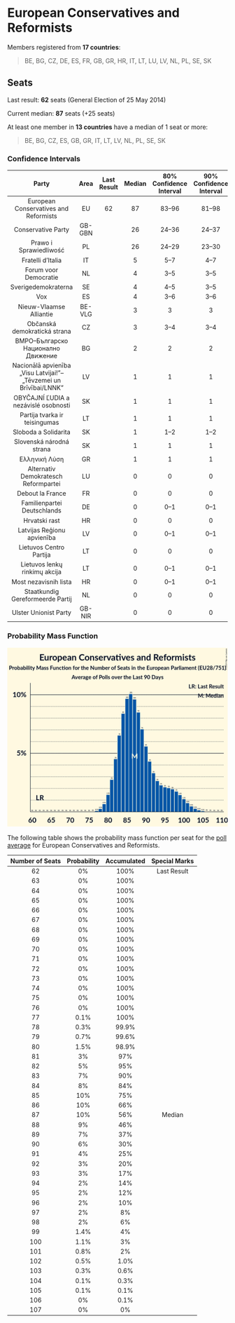 # European Conservatives and Reformists

Members registered from **17 countries**:

> BE, BG, CZ, DE, ES, FR, GB, GR, HR, IT, LT, LU, LV, NL, PL, SE, SK

## Seats

Last result: **62** seats (General Election of 25 May 2014)

Current median: **87** seats (+25 seats)

At least one member in **13 countries** have a median of 1 seat or more:

> BE, BG, CZ, ES, GB, GR, IT, LT, LV, NL, PL, SE, SK

### Confidence Intervals

| Party | Area | Last Result | Median | 80% Confidence Interval | 90% Confidence Interval | 95% Confidence Interval | 99% Confidence Interval |
|:-----:|:----:|:-----------:|:------:|:-----------------------:|:-----------------------:|:-----------------------:|:-----------------------:|
| European Conservatives and Reformists | EU | 62 | 87 | 83–96 | 81–98 | 80–100 | 79–103 |
| Conservative Party | GB-GBN | | 26 | 24–36 | 24–37 | 23–38 | 23–38 |
| Prawo i Sprawiedliwość | PL | | 26 | 24–29 | 23–30 | 23–31 | 22–32 |
| Fratelli d’Italia | IT | | 5 | 5–7 | 4–7 | 4–7 | 4–8 |
| Forum voor Democratie | NL | | 4 | 3–5 | 3–5 | 3–5 | 3–5 |
| Sverigedemokraterna | SE | | 4 | 4–5 | 3–5 | 3–5 | 3–6 |
| Vox | ES | | 4 | 3–6 | 3–6 | 3–6 | 2–7 |
| Nieuw-Vlaamse Alliantie | BE-VLG | | 3 | 3 | 3 | 3 | 3 |
| Občanská demokratická strana | CZ | | 3 | 3–4 | 3–4 | 3–4 | 2–5 |
| ВМРО–Българско Национално Движение | BG | | 2 | 2 | 2 | 2 | 2 |
| Nacionālā apvienība „Visu Latvijai!”–„Tēvzemei un Brīvībai/LNNK” | LV | | 1 | 1 | 1 | 1–2 | 1–2 |
| OBYČAJNÍ ĽUDIA a nezávislé osobnosti | SK | | 1 | 1 | 1 | 0–1 | 0–1 |
| Partija tvarka ir teisingumas | LT | | 1 | 1 | 1 | 1–2 | 0–2 |
| Sloboda a Solidarita | SK | | 1 | 1–2 | 1–2 | 1–2 | 1–2 |
| Slovenská národná strana | SK | | 1 | 1 | 1 | 1 | 0–1 |
| Ελληνική Λύση | GR | | 1 | 1 | 1 | 1 | 1 |
| Alternativ Demokratesch Reformpartei | LU | | 0 | 0 | 0 | 0 | 0 |
| Debout la France | FR | | 0 | 0 | 0 | 0 | 0 |
| Familienpartei Deutschlands | DE | | 0 | 0–1 | 0–1 | 0–1 | 0–1 |
| Hrvatski rast | HR | | 0 | 0 | 0 | 0 | 0 |
| Latvijas Reģionu apvienība | LV | | 0 | 0–1 | 0–1 | 0–1 | 0–1 |
| Lietuvos Centro Partija | LT | | 0 | 0 | 0 | 0 | 0–1 |
| Lietuvos lenkų rinkimų akcija | LT | | 0 | 0–1 | 0–1 | 0–1 | 0–1 |
| Most nezavisnih lista | HR | | 0 | 0–1 | 0–1 | 0–1 | 0–1 |
| Staatkundig Gereformeerde Partij | NL | | 0 | 0 | 0 | 0 | 0 |
| Ulster Unionist Party | GB-NIR | | 0 | 0 | 0 | 0 | 0 |

### Probability Mass Function

![Graph with seats probability mass function not yet produced](average-2019-08-31-seats-pmf-europeanconservativesandreformists.png "Seats Probability Mass Function")

The following table shows the probability mass function per seat for the [poll average](average-2019-08-31.html) for European Conservatives and Reformists.

| Number of Seats | Probability | Accumulated | Special Marks |
|:---------------:|:-----------:|:-----------:|:-------------:|
| 62 | 0% | 100% | Last Result |
| 63 | 0% | 100% |  |
| 64 | 0% | 100% |  |
| 65 | 0% | 100% |  |
| 66 | 0% | 100% |  |
| 67 | 0% | 100% |  |
| 68 | 0% | 100% |  |
| 69 | 0% | 100% |  |
| 70 | 0% | 100% |  |
| 71 | 0% | 100% |  |
| 72 | 0% | 100% |  |
| 73 | 0% | 100% |  |
| 74 | 0% | 100% |  |
| 75 | 0% | 100% |  |
| 76 | 0% | 100% |  |
| 77 | 0.1% | 100% |  |
| 78 | 0.3% | 99.9% |  |
| 79 | 0.7% | 99.6% |  |
| 80 | 1.5% | 98.9% |  |
| 81 | 3% | 97% |  |
| 82 | 5% | 95% |  |
| 83 | 7% | 90% |  |
| 84 | 8% | 84% |  |
| 85 | 10% | 75% |  |
| 86 | 10% | 66% |  |
| 87 | 10% | 56% | Median |
| 88 | 9% | 46% |  |
| 89 | 7% | 37% |  |
| 90 | 6% | 30% |  |
| 91 | 4% | 25% |  |
| 92 | 3% | 20% |  |
| 93 | 3% | 17% |  |
| 94 | 2% | 14% |  |
| 95 | 2% | 12% |  |
| 96 | 2% | 10% |  |
| 97 | 2% | 8% |  |
| 98 | 2% | 6% |  |
| 99 | 1.4% | 4% |  |
| 100 | 1.1% | 3% |  |
| 101 | 0.8% | 2% |  |
| 102 | 0.5% | 1.0% |  |
| 103 | 0.3% | 0.6% |  |
| 104 | 0.1% | 0.3% |  |
| 105 | 0.1% | 0.1% |  |
| 106 | 0% | 0.1% |  |
| 107 | 0% | 0% |  |


